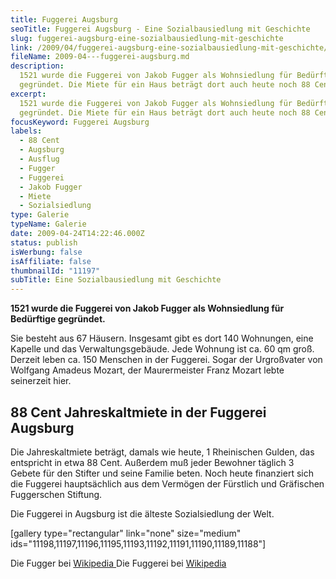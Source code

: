 ```yaml
---
title: Fuggerei Augsburg
seoTitle: Fuggerei Augsburg - Eine Sozialbausiedlung mit Geschichte
slug: fuggerei-augsburg-eine-sozialbausiedlung-mit-geschichte
link: /2009/04/fuggerei-augsburg-eine-sozialbausiedlung-mit-geschichte/
fileName: 2009-04---fuggerei-augsburg.md
description:
  1521 wurde die Fuggerei von Jakob Fugger als Wohnsiedlung für Bedürftige
  gegründet. Die Miete für ein Haus beträgt dort auch heute noch 88 Cent.
excerpt:
  1521 wurde die Fuggerei von Jakob Fugger als Wohnsiedlung für Bedürftige
  gegründet. Die Miete für ein Haus beträgt dort auch heute noch 88 Cent.
focusKeyword: Fuggerei Augsburg
labels:
  - 88 Cent
  - Augsburg
  - Ausflug
  - Fugger
  - Fuggerei
  - Jakob Fugger
  - Miete
  - Sozialsiedlung
type: Galerie
typeName: Galerie
date: 2009-04-24T14:22:46.000Z
status: publish
isWerbung: false
isAffiliate: false
thumbnailId: "11197"
subTitle: Eine Sozialbausiedlung mit Geschichte
---
```


<strong>1521 wurde die Fuggerei von Jakob Fugger als Wohnsiedlung für Bedürftige
gegründet.</strong>

Sie besteht aus 67 Häusern. Insgesamt gibt es dort 140 Wohnungen, eine Kapelle
und das Verwaltungsgebäude. Jede Wohnung ist ca. 60 qm groß. Derzeit leben ca.
150 Menschen in der Fuggerei. Sogar der Urgroßvater von Wolfgang Amadeus Mozart,
der Maurermeister Franz Mozart lebte seinerzeit hier.

## 88 Cent Jahreskaltmiete in der Fuggerei Augsburg

Die Jahreskaltmiete beträgt, damals wie heute, 1 Rheinischen Gulden, das
entspricht in etwa 88 Cent. Außerdem muß jeder Bewohner täglich 3 Gebete für den
Stifter und seine Familie beten. Noch heute finanziert sich die Fuggerei
hauptsächlich aus dem Vermögen der Fürstlich und Gräfischen Fuggerschen
Stiftung.

Die Fuggerei in Augsburg ist die älteste Sozialsiedlung der Welt.

[gallery type="rectangular" link="none" size="medium"
ids="11198,11197,11196,11195,11193,11192,11191,11190,11189,11188"]

Die Fugger bei
<a title="Die Fugger" href="http://www.fugger.de/" target="_blank" rel="noopener">Wikipedia
</a>Die Fuggerei bei [Wikipedia](http://de.wikipedia.org/wiki/Fuggerei)
